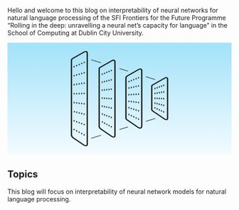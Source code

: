 Hello and welcome to this blog
on
interpretability of neural networks for natural language processing
of the
SFI Frontiers for the Future Programme
“Rolling in the deep: unravelling a neural net’s capacity for language”
in the School of Computing
at Dublin City University.

![Logo](images/itp-blog-flat-blue-blend-dithered-small-2to1.png)


## Topics

This blog will focus on interpretability of neural network models for natural language processing.

